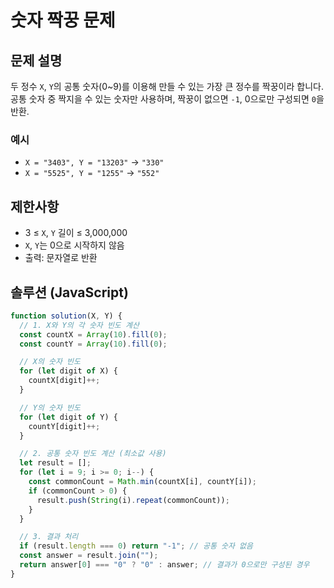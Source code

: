 # 숫자 짝꿍 문제

## 문제 설명

두 정수 `X`, `Y`의 공통 숫자(0~9)를 이용해 만들 수 있는 가장 큰 정수를 짝꿍이라 합니다. 공통 숫자 중 짝지을 수 있는 숫자만 사용하며, 짝꿍이 없으면 `-1`, 0으로만 구성되면 `0`을 반환.

### 예시

- `X = "3403", Y = "13203"` → `"330"`
- `X = "5525", Y = "1255"` → `"552"`

## 제한사항

- 3 ≤ `X`, `Y` 길이 ≤ 3,000,000
- `X`, `Y`는 0으로 시작하지 않음
- 출력: 문자열로 반환

## 솔루션 (JavaScript)

```javascript
function solution(X, Y) {
  // 1. X와 Y의 각 숫자 빈도 계산
  const countX = Array(10).fill(0);
  const countY = Array(10).fill(0);

  // X의 숫자 빈도
  for (let digit of X) {
    countX[digit]++;
  }

  // Y의 숫자 빈도
  for (let digit of Y) {
    countY[digit]++;
  }

  // 2. 공통 숫자 빈도 계산 (최소값 사용)
  let result = [];
  for (let i = 9; i >= 0; i--) {
    const commonCount = Math.min(countX[i], countY[i]);
    if (commonCount > 0) {
      result.push(String(i).repeat(commonCount));
    }
  }

  // 3. 결과 처리
  if (result.length === 0) return "-1"; // 공통 숫자 없음
  const answer = result.join("");
  return answer[0] === "0" ? "0" : answer; // 결과가 0으로만 구성된 경우
}
```

